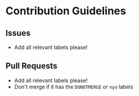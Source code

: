 # Contribution Guidelines

## Issues

- Add all relevant labels please!

## Pull Requests

- Add all relevant labels please!
- Don't merge if it has the `DONOTMERGE` or `nyo` labels
